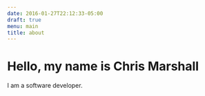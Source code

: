 ```yaml
---
date: 2016-01-27T22:12:33-05:00
draft: true
menu: main
title: about
---
```


# Hello, my name is Chris Marshall

I am a software developer.
